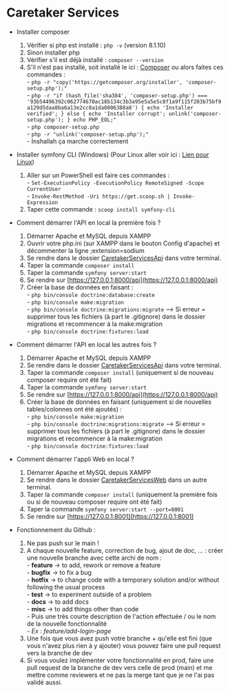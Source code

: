 # Caretaker Services

- Installer composer
    1) Vérifier si php est installé : `php -v` (version 8.1.10)
    2) Sinon installer php
    3) Vérifier s'il est déjà installé : `composer --version`
    4) S'il n'est pas installé, soit installé le ici : [Composer](https://getcomposer.org/Composer-Setup.exe) ou alors faites ces commandes :  
            - `php -r "copy('https://getcomposer.org/installer', 'composer-setup.php');"`  
            - `php -r "if (hash_file('sha384', 'composer-setup.php') === '93b54496392c062774670ac18b134c3b3a95e5a5e5c8f1a9f115f203b75bf9a129d5daa8ba6a13e2cc8a1da0806388a8') { echo 'Installer verified'; } else { echo 'Installer corrupt'; unlink('composer-setup.php'); } echo PHP_EOL;"`  
            - `php composer-setup.php`  
            - `php -r "unlink('composer-setup.php');"`  
            - Inshallah ça marche correctement

- Installer symfony CLI (Windows) (Pour Linux aller voir ici : [Lien pour Linux](https://symfony.com/download))
    1) Aller sur un PowerShell est faire ces commandes :  
            - `Set-ExecutionPolicy -ExecutionPolicy RemoteSigned -Scope CurrentUser`  
            - `Invoke-RestMethod -Uri https://get.scoop.sh | Invoke-Expression`
    2) Taper cette commande : `scoop install symfony-cli`

- Comment démarrer l'API en local la première fois ?
    1) Démarrer Apache et MySQL depuis XAMPP
    2) Ouvrir votre php.ini (sur XAMPP dans le bouton Config d'apache) et décommenter la ligne ;extension=sodium
    3) Se rendre dans le dossier [CaretakerServicesApi](./CaretakerServicesApi) dans votre terminal.
    4) Taper la commande `composer install`
    5) Taper la commande `symfony server:start`
    6) Se rendre sur [https://127.0.0.1:8000/api](https://127.0.0.1:8000/api)
    7) Créer la base de données en faisant :  
            - `php bin/console doctrine:database:create`  
            - `php bin/console make:migration`  
            - `php bin/console doctrine:migrations:migrate`  --> Si erreur = supprimer tous les fichiers (à part le .gitignore) dans le dossier migrations et recommencer à la make:migration  
            - `php bin/console doctrine:fixtures:load`

- Comment démarrer l'API en local les autres fois ?
    1) Démarrer Apache et MySQL depuis XAMPP
    3) Se rendre dans le dossier [CaretakerServicesApi](./CaretakerServicesApi) dans votre terminal.
    4) Taper la commande `composer install` (uniquement si de nouveau composer require ont été fait)
    5) Taper la commande `symfony server:start`
    6) Se rendre sur [https://127.0.0.1:8000/api](https://127.0.0.1:8000/api)
    7) Créer la base de données en faisant (uniquement si de nouvelles tables/colonnes ont été ajoutés) :  
            - `php bin/console make:migration`  
            - `php bin/console doctrine:migrations:migrate`  --> Si erreur = supprimer tous les fichiers (à part le .gitignore) dans le dossier migrations et recommencer à la make:migration  
            - `php bin/console doctrine:fixtures:load`

- Comment démarrer l'appli Web en local ?
    1) Démarrer Apache et MySQL depuis XAMPP
    2) Se rendre dans le dossier [CaretakerServicesWeb](./CaretakerServicesWeb) dans un autre terminal.
    4) Taper la commande `composer install` (uniquement la première fois ou si de nouveau composer require ont été fait)
    3) Taper la commande `symfony server:start --port=8001`
    4) Se rendre sur [https://127.0.0.1:8001](https://127.0.0.1:8001)

- Fonctionnement du Github :
    1) Ne pas push sur le main !
    2) A chaque nouvelle feature, correction de bug, ajout de doc, ... : créer une nouvelle branche avec cette archi de nom :  
            - **feature** -> to add, rework or remove a feature  
            - **bugfix** -> to fix a bug  
            - **hotfix** -> to change code with a temporary solution and/or without following the usual process  
            - **test** -> to experiment outside of a problem  
            - **docs** -> to add docs  
            - **misc** -> to add things other than code  
            - Puis une très courte description de l'action effectuée / ou le nom de la nouvelle fonctionnalité  
            - *Ex : feature/add-login-page*
    3) Une fois que vous avez push votre branche + qu'elle est fini (que vous n'avez plus rien à y ajouter) vous pouvez faire une pull request vers la branche de dev  
    4) Si vous voulez implémenter votre fonctionnalité en prod, faire une pull request de la branche de dev vers celle de prod (main) et me mettre comme reviewers et ne pas la merge tant que je ne l'ai pas validé aussi.
